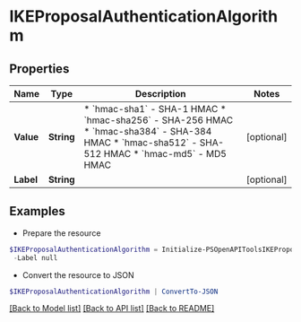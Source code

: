 # IKEProposalAuthenticationAlgorithm
## Properties

Name | Type | Description | Notes
------------ | ------------- | ------------- | -------------
**Value** | **String** | * &#x60;hmac-sha1&#x60; - SHA-1 HMAC * &#x60;hmac-sha256&#x60; - SHA-256 HMAC * &#x60;hmac-sha384&#x60; - SHA-384 HMAC * &#x60;hmac-sha512&#x60; - SHA-512 HMAC * &#x60;hmac-md5&#x60; - MD5 HMAC | [optional] 
**Label** | **String** |  | [optional] 

## Examples

- Prepare the resource
```powershell
$IKEProposalAuthenticationAlgorithm = Initialize-PSOpenAPIToolsIKEProposalAuthenticationAlgorithm  -Value null `
 -Label null
```

- Convert the resource to JSON
```powershell
$IKEProposalAuthenticationAlgorithm | ConvertTo-JSON
```

[[Back to Model list]](../README.md#documentation-for-models) [[Back to API list]](../README.md#documentation-for-api-endpoints) [[Back to README]](../README.md)

